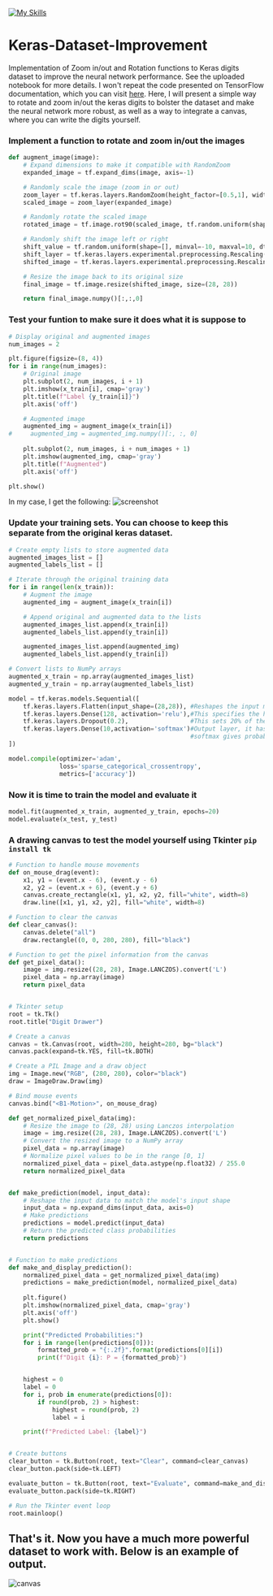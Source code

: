 [![My Skills](https://skillicons.dev/icons?i=anaconda,py,tensorflow&perline=14)](https://github.com/ItgelGanbold98)


# Keras-Dataset-Improvement
Implementation of Zoom in/out and Rotation functions to Keras digits dataset to improve the neural network performance. See the uploaded notebook for more details.
I won't repeat the code presented on TensorFlow documentation, which you can visit [here](https://www.tensorflow.org/tutorials/quickstart/beginner).
Here, I will present a simple way to rotate and zoom in/out the keras digits to bolster the dataset and make the neural network more robust, as well as a 
way to integrate a canvas, where you can write the digits yourself. 

### Implement a function to rotate and zoom in/out the images
```py
def augment_image(image):
    # Expand dimensions to make it compatible with RandomZoom
    expanded_image = tf.expand_dims(image, axis=-1)

    # Randomly scale the image (zoom in or out)
    zoom_layer = tf.keras.layers.RandomZoom(height_factor=[0.5,1], width_factor=[0.5,1], fill_mode='constant')
    scaled_image = zoom_layer(expanded_image)

    # Randomly rotate the scaled image
    rotated_image = tf.image.rot90(scaled_image, tf.random.uniform(shape=[], minval=0, maxval=4, dtype=tf.int32))

    # Randomly shift the image left or right
    shift_value = tf.random.uniform(shape=[], minval=-10, maxval=10, dtype=tf.float32)
    shift_layer = tf.keras.layers.experimental.preprocessing.Rescaling(1.0 / 255)  # Rescale values to [0,1]
    shifted_image = tf.keras.layers.experimental.preprocessing.Rescaling(255.0)(shift_layer(rotated_image))

    # Resize the image back to its original size
    final_image = tf.image.resize(shifted_image, size=(28, 28))

    return final_image.numpy()[:,:,0]
```

### Test your funtion to make sure it does what it is suppose to

```py
# Display original and augmented images
num_images = 2

plt.figure(figsize=(8, 4))
for i in range(num_images):
    # Original image
    plt.subplot(2, num_images, i + 1)
    plt.imshow(x_train[i], cmap='gray')
    plt.title(f"Label {y_train[i]}")
    plt.axis('off')

    # Augmented image
    augmented_img = augment_image(x_train[i])
#     augmented_img = augmented_img.numpy()[:, :, 0]
    
    plt.subplot(2, num_images, i + num_images + 1)
    plt.imshow(augmented_img, cmap='gray')
    plt.title(f"Augmented")
    plt.axis('off')

plt.show()
```

In my case, I get the following:
<img src='img/augmented.png' alt='screenshot'/>

### Update your training sets. You can choose to keep this separate from the original keras dataset.

```py
# Create empty lists to store augmented data
augmented_images_list = []
augmented_labels_list = []

# Iterate through the original training data
for i in range(len(x_train)):
    # Augment the image
    augmented_img = augment_image(x_train[i])

    # Append original and augmented data to the lists
    augmented_images_list.append(x_train[i])
    augmented_labels_list.append(y_train[i])

    augmented_images_list.append(augmented_img)
    augmented_labels_list.append(y_train[i])

# Convert lists to NumPy arrays
augmented_x_train = np.array(augmented_images_list)
augmented_y_train = np.array(augmented_labels_list)

model = tf.keras.models.Sequential([
    tf.keras.layers.Flatten(input_shape=(28,28)), #Reshapes the input matrix (28x28) to a vector (784x1)
    tf.keras.layers.Dense(128, activation='relu'),#This specifies the hidden layer, with 128 nodes
    tf.keras.layers.Dropout(0.2),                 #This sets 20% of the inputs to 0, to prevent overfitting
    tf.keras.layers.Dense(10,activation='softmax')#Output layer, it has 10 nodes as there are 10 digits
                                                  #softmax gives probabilities for each digit, which adds up to 1.
])

model.compile(optimizer='adam', 
              loss='sparse_categorical_crossentropy',
              metrics=['accuracy'])
```

### Now it is time to train the model and evaluate it

```py
model.fit(augmented_x_train, augmented_y_train, epochs=20)
model.evaluate(x_test, y_test)
```
### A drawing canvas to test the model yourself using Tkinter `pip install tk`

```py
# Function to handle mouse movements
def on_mouse_drag(event):
    x1, y1 = (event.x - 6), (event.y - 6)
    x2, y2 = (event.x + 6), (event.y + 6)
    canvas.create_rectangle(x1, y1, x2, y2, fill="white", width=8)
    draw.line([x1, y1, x2, y2], fill="white", width=8)

# Function to clear the canvas
def clear_canvas():
    canvas.delete("all")
    draw.rectangle((0, 0, 280, 280), fill="black")

# Function to get the pixel information from the canvas
def get_pixel_data():
    image = img.resize((28, 28), Image.LANCZOS).convert('L')
    pixel_data = np.array(image)
    return pixel_data


# Tkinter setup
root = tk.Tk()
root.title("Digit Drawer")

# Create a canvas
canvas = tk.Canvas(root, width=280, height=280, bg="black")
canvas.pack(expand=tk.YES, fill=tk.BOTH)

# Create a PIL Image and a draw object
img = Image.new("RGB", (280, 280), color="black")
draw = ImageDraw.Draw(img)

# Bind mouse events
canvas.bind("<B1-Motion>", on_mouse_drag)

def get_normalized_pixel_data(img):
    # Resize the image to (28, 28) using Lanczos interpolation
    image = img.resize((28, 28), Image.LANCZOS).convert('L')
    # Convert the resized image to a NumPy array
    pixel_data = np.array(image)
    # Normalize pixel values to be in the range [0, 1]
    normalized_pixel_data = pixel_data.astype(np.float32) / 255.0
    return normalized_pixel_data


def make_prediction(model, input_data):
    # Reshape the input data to match the model's input shape
    input_data = np.expand_dims(input_data, axis=0)
    # Make predictions
    predictions = model.predict(input_data)
    # Return the predicted class probabilities
    return predictions


# Function to make predictions
def make_and_display_prediction():
    normalized_pixel_data = get_normalized_pixel_data(img)
    predictions = make_prediction(model, normalized_pixel_data)
    
    plt.figure()
    plt.imshow(normalized_pixel_data, cmap='gray')
    plt.axis('off')
    plt.show()

    print("Predicted Probabilities:")
    for i in range(len(predictions[0])):
        formatted_prob = "{:.2f}".format(predictions[0][i])
        print(f"Digit {i}: P = {formatted_prob}")


    highest = 0
    label = 0
    for i, prob in enumerate(predictions[0]):
        if round(prob, 2) > highest:
            highest = round(prob, 2)
            label = i

    print(f"Predicted Label: {label}")


# Create buttons
clear_button = tk.Button(root, text="Clear", command=clear_canvas)
clear_button.pack(side=tk.LEFT)

evaluate_button = tk.Button(root, text="Evaluate", command=make_and_display_prediction)
evaluate_button.pack(side=tk.RIGHT)

# Run the Tkinter event loop
root.mainloop()

```

## That's it. Now you have a much more powerful dataset to work with. Below is an example of output.
<img src='img/canvas.png' alt='canvas'/>
